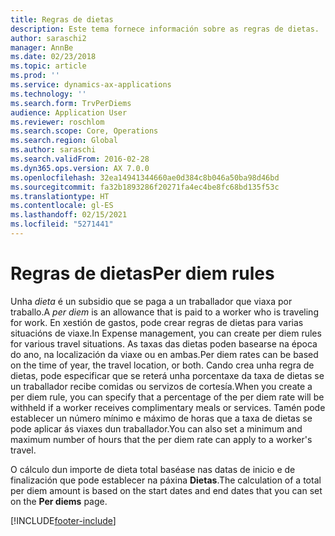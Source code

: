 ```yaml
---
title: Regras de dietas
description: Este tema fornece información sobre as regras de dietas.
author: saraschi2
manager: AnnBe
ms.date: 02/23/2018
ms.topic: article
ms.prod: ''
ms.service: dynamics-ax-applications
ms.technology: ''
ms.search.form: TrvPerDiems
audience: Application User
ms.reviewer: roschlom
ms.search.scope: Core, Operations
ms.search.region: Global
ms.author: saraschi
ms.search.validFrom: 2016-02-28
ms.dyn365.ops.version: AX 7.0.0
ms.openlocfilehash: 32ea14941344660ae0d384c8b046a50ba98d46bd
ms.sourcegitcommit: fa32b1893286f20271fa4ec4be8fc68bd135f53c
ms.translationtype: HT
ms.contentlocale: gl-ES
ms.lasthandoff: 02/15/2021
ms.locfileid: "5271441"
---
```

# <a name="per-diem-rules"></a><span data-ttu-id="e8719-103">Regras de dietas</span><span class="sxs-lookup"><span data-stu-id="e8719-103">Per diem rules</span></span>

<span data-ttu-id="e8719-104">Unha *dieta* é un subsidio que se paga a un traballador que viaxa por traballo.</span><span class="sxs-lookup"><span data-stu-id="e8719-104">A *per diem* is an allowance that is paid to a worker who is traveling for work.</span></span> <span data-ttu-id="e8719-105">En xestión de gastos, pode crear regras de dietas para varias situacións de viaxe.</span><span class="sxs-lookup"><span data-stu-id="e8719-105">In Expense management, you can create per diem rules for various travel situations.</span></span> <span data-ttu-id="e8719-106">As taxas das dietas poden basearse na época do ano, na localización da viaxe ou en ambas.</span><span class="sxs-lookup"><span data-stu-id="e8719-106">Per diem rates can be based on the time of year, the travel location, or both.</span></span> <span data-ttu-id="e8719-107">Cando crea unha regra de dietas, pode especificar que se reterá unha porcentaxe da taxa de dietas se un traballador recibe comidas ou servizos de cortesía.</span><span class="sxs-lookup"><span data-stu-id="e8719-107">When you create a per diem rule, you can specify that a percentage of the per diem rate will be withheld if a worker receives complimentary meals or services.</span></span> <span data-ttu-id="e8719-108">Tamén pode establecer un número mínimo e máximo de horas que a taxa de dietas se pode aplicar ás viaxes dun traballador.</span><span class="sxs-lookup"><span data-stu-id="e8719-108">You can also set a minimum and maximum number of hours that the per diem rate can apply to a worker's travel.</span></span>

<span data-ttu-id="e8719-109">O cálculo dun importe de dieta total baséase nas datas de inicio e de finalización que pode establecer na páxina **Dietas**.</span><span class="sxs-lookup"><span data-stu-id="e8719-109">The calculation of a total per diem amount is based on the start dates and end dates that you can set on the **Per diems** page.</span></span>


[!INCLUDE[footer-include](../includes/footer-banner.md)]